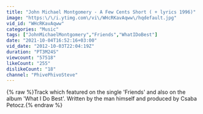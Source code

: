 ```yaml
---
title: "John Michael Montgomery - A Few Cents Short ( + lyrics 1996)"
image: "https:\/\/i.ytimg.com\/vi\/WHcRKavAqww\/hqdefault.jpg"
vid_id: "WHcRKavAqww"
categories: "Music"
tags: ["JohnMichaelMontgomery","Friends","WhatIDoBest"]
date: "2021-10-04T16:52:16+03:00"
vid_date: "2012-10-03T22:04:19Z"
duration: "PT3M24S"
viewcount: "57518"
likeCount: "255"
dislikeCount: "18"
channel: "PhivePhivoSteve"
---
```

{% raw %}Track which featured on the single 'Friends' and also on the album 'What I Do Best'.  Written by the man himself and produced by Csaba Petocz.{% endraw %}

